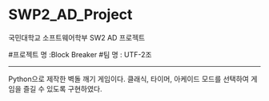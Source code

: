 # SWP2_AD_Project
국민대학교 소프트웨어학부 SW2 AD 프로젝트

#프로젝트 명 :Block Breaker 
#팀 명 : UTF-2조

------------------------------------
Python으로 제작한 벽돌 깨기 게임이다.
클래식, 타이머, 아케이드 모드를 선택하여 게임을 즐길 수 있도록 구현하였다.


